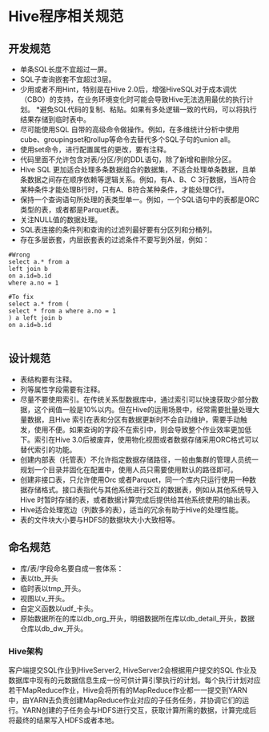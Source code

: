 # Hive程序相关规范
## 开发规范
* 单条SQL长度不宜超过一屏。
* SQL子查询嵌套不宜超过3层。
* 少用或者不用Hint，特别是在Hive 2.0后，增强HiveSQL对于成本调优（CBO）的支持，在业务环境变化时可能会导致Hive无法选用最优的执行计划。
*避免SQL代码的复制、粘贴。如果有多处逻辑一致的代码，可以将执行结果存储到临时表中。
* 尽可能使用SQL 自带的高级命令做操作。例如，在多维统计分析中使用cube、groupingset和rollup等命令去替代多个SQL子句的union all。
* 使用set命令，进行配置属性的更改，要有注释。
* 代码里面不允许包含对表/分区/列的DDL语句，除了新增和删除分区。
* Hive SQL 更加适合处理多条数据组合的数据集，不适合处理单条数据，且单条数据之间存在顺序依赖等逻辑关系。例如，有A、B、C 3行数据，当A符合某种条件才能处理B行时，只有A、B符合某种条件，才能处理C行。
* 保持一个查询语句所处理的表类型单一。例如，一个SQL语句中的表都是ORC类型的表，或者都是Parquet表。
* 关注NULL值的数据处理。
* SQL表连接的条件列和查询的过滤列最好要有分区列和分桶列。
* 存在多层嵌套，内层嵌套表的过滤条件不要写到外层，例如：
```
#Wrong
select a.* from a
left join b
on a.id=b.id
where a.no = 1

#To fix
select a.* from (
select * from a where a.no = 1
) a left join b
on a.id=b.id


```

## 设计规范
* 表结构要有注释。
* 列等属性字段需要有注释。
* 尽量不要使用索引。在传统关系型数据库中，通过索引可以快速获取少部分数据，这个阀值一般是10%以内。但在Hive的运用场景中，经常需要批量处理大量数据，且Hive 索引在表和分区有数据更新时不会自动维护，需要手动触发，使用不便。如果查询的字段不在索引中，则会导致整个作业效率更加低下。索引在Hive 3.0后被废弃，使用物化视图或者数据存储采用ORC格式可以替代索引的功能。
* 创建内部表（托管表）不允许指定数据存储路径，一般由集群的管理人员统一规划一个目录并固化在配置中，使用人员只需要使用默认的路径即可。
* 创建非接口表，只允许使用Orc 或者Parquet，同一个库内只运行使用一种数据存储格式。接口表指代与其他系统进行交互的数据表，例如从其他系统导入Hive 时暂时存储的表，或者数据计算完成后提供给其他系统使用的输出表。
* Hive适合处理宽边（列数多的表），适当的冗余有助于Hive的处理性能。
* 表的文件块大小要与HDFS的数据块大小大致相等。

## 命名规范
* 库/表/字段命名要自成一套体系：
* 表以tb_开头
* 临时表以tmp_开头。
* 视图以v_开头。
* 自定义函数以udf_卡头。
* 原始数据所在的库以db_org_开头，明细数据所在库以db_detail_开头，数据仓库以db_dw_开头。

### Hive架构
客户端提交SQL作业到HiveServer2, HiveServer2会根据用户提交的SQL 作业及数据库中现有的元数据信息生成一份可供计算引擎执行的计划。每个执行计划对应若干MapReduce作业，Hive会将所有的MapReduce作业都一一提交到YARN中，由YARN去负责创建MapReduce作业对应的子任务任务，并协调它们的运行。YARN创建的子任务会与HDFS进行交互，获取计算所需的数据，计算完成后将最终的结果写入HDFS或者本地。
